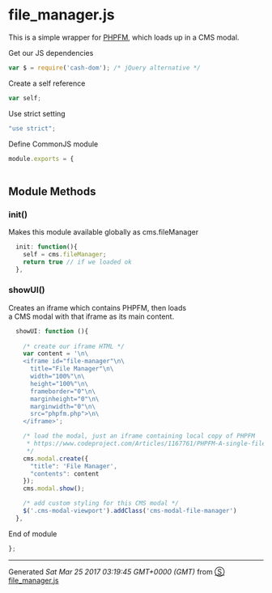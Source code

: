 # file_manager.js
This is a simple wrapper for [PHPFM](https://www.codeproject.com/Articles/1167761/PHPFM-A-single-file-responsive-file-manager), which loads up in a CMS modal.

Get our JS dependencies
```js
var $ = require('cash-dom'); /* jQuery alternative */

```
Create a self reference 
```js
var self;

```
Use strict setting
```js
"use strict";

```
Define CommonJS module
```js
module.exports = {
  
```
## Module Methods

### init()
Makes this module available globally as cms.fileManager
```js
  init: function(){
    self = cms.fileManager;
    return true // if we loaded ok
  },

```
### showUI()
Creates an iframe which contains PHPFM, then loads  
a CMS modal with that iframe as its main content.
```js
  showUI: function (){
    
    /* create our iframe HTML */
    var content = '\n\
    <iframe id="file-manager"\n\
      title="File Manager"\n\
      width="100%"\n\
      height="100%"\n\
      frameborder="0"\n\
      marginheight="0"\n\
      marginwidth="0"\n\
      src="phpfm.php">\n\
    </iframe>';

    /* load the modal, just an iframe containing local copy of PHPFM
     * https://www.codeproject.com/Articles/1167761/PHPFM-A-single-file-responsive-file-manager
     */
    cms.modal.create({
      "title": 'File Manager',
      "contents": content
    });
    cms.modal.show();

    /* add custom styling for this CMS modal */ 
    $('.cms-modal-viewport').addClass('cms-modal-file-manager')
  },

```
End of module
```js
};

```
------------------------
Generated _Sat Mar 25 2017 03:19:45 GMT+0000 (GMT)_ from [&#x24C8; file_manager.js](file_manager.js "View in source")

